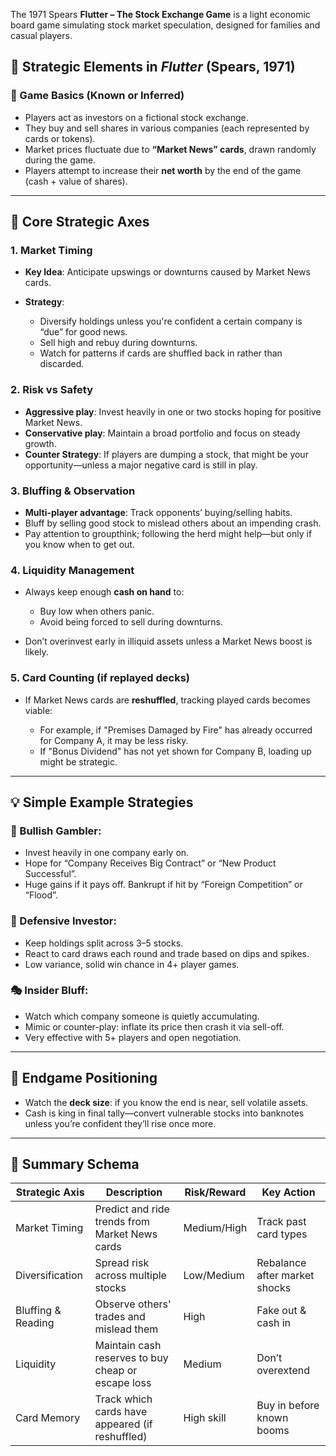 The 1971 Spears **Flutter – The Stock Exchange Game** is a light economic board game simulating stock market speculation, designed for families and casual players.

## 🧠 Strategic Elements in *Flutter* (Spears, 1971)

### 🎲 Game Basics (Known or Inferred)

* Players act as investors on a fictional stock exchange.
* They buy and sell shares in various companies (each represented by cards or tokens).
* Market prices fluctuate due to **“Market News” cards**, drawn randomly during the game.
* Players attempt to increase their **net worth** by the end of the game (cash + value of shares).

---

## 🧭 Core Strategic Axes

### 1. **Market Timing**

* **Key Idea**: Anticipate upswings or downturns caused by Market News cards.
* **Strategy**:

  * Diversify holdings unless you're confident a certain company is “due” for good news.
  * Sell high and rebuy during downturns.
  * Watch for patterns if cards are shuffled back in rather than discarded.

### 2. **Risk vs Safety**

* **Aggressive play**: Invest heavily in one or two stocks hoping for positive Market News.
* **Conservative play**: Maintain a broad portfolio and focus on steady growth.
* **Counter Strategy**: If players are dumping a stock, that might be your opportunity—unless a major negative card is still in play.

### 3. **Bluffing & Observation**

* **Multi-player advantage**: Track opponents’ buying/selling habits.
* Bluff by selling good stock to mislead others about an impending crash.
* Pay attention to groupthink; following the herd might help—but only if you know when to get out.

### 4. **Liquidity Management**

* Always keep enough **cash on hand** to:

  * Buy low when others panic.
  * Avoid being forced to sell during downturns.
* Don’t overinvest early in illiquid assets unless a Market News boost is likely.

### 5. **Card Counting (if replayed decks)**

* If Market News cards are **reshuffled**, tracking played cards becomes viable:

  * For example, if "Premises Damaged by Fire" has already occurred for Company A, it may be less risky.
  * If "Bonus Dividend" has not yet shown for Company B, loading up might be strategic.

---

## 💡 Simple Example Strategies

### 🐂 Bullish Gambler:

* Invest heavily in one company early on.
* Hope for “Company Receives Big Contract” or “New Product Successful”.
* Huge gains if it pays off. Bankrupt if hit by “Foreign Competition” or “Flood”.

### 🐻 Defensive Investor:

* Keep holdings split across 3–5 stocks.
* React to card draws each round and trade based on dips and spikes.
* Low variance, solid win chance in 4+ player games.

### 🎭 Insider Bluff:

* Watch which company someone is quietly accumulating.
* Mimic or counter-play: inflate its price then crash it via sell-off.
* Very effective with 5+ players and open negotiation.

---

## 🏁 Endgame Positioning

* Watch the **deck size**: if you know the end is near, sell volatile assets.
* Cash is king in final tally—convert vulnerable stocks into banknotes unless you’re confident they’ll rise once more.

---

## 🧱 Summary Schema

| Strategic Axis     | Description                                        | Risk/Reward | Key Action                    |
| ------------------ | -------------------------------------------------- | ----------- | ----------------------------- |
| Market Timing      | Predict and ride trends from Market News cards     | Medium/High | Track past card types         |
| Diversification    | Spread risk across multiple stocks                 | Low/Medium  | Rebalance after market shocks |
| Bluffing & Reading | Observe others' trades and mislead them            | High        | Fake out & cash in            |
| Liquidity          | Maintain cash reserves to buy cheap or escape loss | Medium      | Don’t overextend              |
| Card Memory        | Track which cards have appeared (if reshuffled)    | High skill  | Buy in before known booms     |

